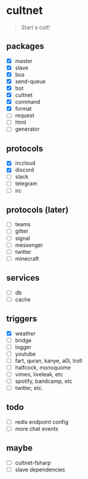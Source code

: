 # cultnet

> Start a cult!

## packages

- [x] master
- [x] slave
- [x] bus
- [x] send-queue
- [x] bot
- [x] cultnet
- [x] command
- [x] format
- [ ] request
- [ ] html
- [ ] generator

## protocols

- [x] irccloud
- [x] discord
- [ ] slack
- [ ] telegram
- [ ] irc

## protocols (later)

- [ ] teams
- [ ] gitter
- [ ] signal
- [ ] messenger
- [ ] twitter
- [ ] minecraft

## services

- [ ] db
- [ ] cache

## triggers

- [x] weather
- [ ] bridge
- [ ] logger
- [ ] youtube
- [ ] fart, quran, kanye, a0l, troll
- [ ] halfcock, monoquome
- [ ] vimeo, liveleak, etc
- [ ] spotify, bandcamp, etc
- [ ] twitter, etc.

## todo

- [ ] redis endpoint config
- [ ] more chat events

## maybe

- [ ] cultnet-fsharp
- [ ] slave dependencies
